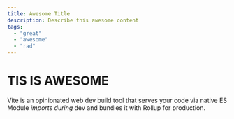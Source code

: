 ```yaml
---
title: Awesome Title
description: Describe this awesome content
tags:
  - "great"
  - "awesome"
  - "rad"
---
```


# TIS IS AWESOME

Vite is an opinionated web dev build tool that serves your code via native ES Module *imports during* dev and bundles it with Rollup for production.
